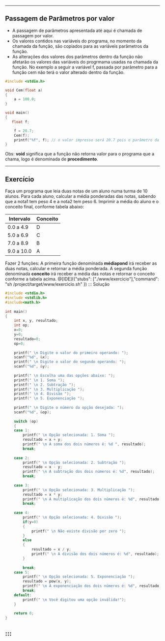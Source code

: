 ----
Passagem de Parâmetros por valor
----
+ A passagem de parâmetros apresentada até aqui é chamada de passagem por valor. 
+ Os valores contidos nas variáveis do programa, no momento da chamada da função, são copiados para as variáveis parâmetros da função.
+ As alterações dos valores dos parâmetros dentro da função não afetarão os valores das variáveis do progrmama usadas na chamada da função. 
No exemplo a seguir a variável f, passada por parâmetro para a função cem não terá o valor alterado dentro da função.
```C runnable
#include <stdio.h>

void Cem(float a)
{
    a = 100.0;
}

void main()
{
   float f;

    f = 20.7;
    Cem(f);
    printf("%f", f); // o valor impresso será 20.7 pois o parâmetro da função foi passado por valor.
} 
```

Obs: <b>void</b> significa que a função não retorna valor para o programa que a chama, logo é denominada de <b>procedimento</b>.

----
Exercício
----
Faça um programa que leia duas notas de um aluno numa turma de 10 alunos. Para cada aluno, calcular a média ponderadas das notas, sabendo que a nota1 tem peso 4 e a nota2 tem peso 6. Imprimir a média do aluno e o conceito final, conforme tabela abaixo:

| Intervalo | Conceito |
| --------- | -------- |
| 0.0 a 4.9 |    D     |
| 5.0 a 6.9 |    C     |
| 7.0 a 8.9 |    B     |
| 9.0 a 10.0|    A     |

Fazer 2 funções:
A primeira função denominada <b>médiapond</b> irá receber as duas notas, calcular e retornar a média ponderada. A segunda função denominada <b>conceito</b> irá receber a média das notas e retornar o conceito conforme a tabela acima.
@[IDE]({"stubs": ["./www/exercicio"],"command": "sh /project/target/www/exercicio.sh"
})
::: Solução

``` C
#include <stdio.h>
#include <stdlib.h>
#include<math.h>
 
int main()
{
    int x, y, resultado; 
    int op;
    x=0;
    y=0;
    resultado=0;
    op=0;
 
    printf(" \n Digite o valor do primeiro operando: ");
    scanf("%d", &x);
    printf(" \n Digite o valor do segundo operando: ");
    scanf("%d", &y);
 
    printf(" \n Escolha uma das opções abaixo: ");
    printf(" \n 1. Soma ");
    printf(" \n 2. Subtração ");
    printf(" \n 3. Multiplicação ");
    printf(" \n 4. Divisão ");
    printf(" \n 5. Exponenciação ");
    
    printf(" \n Digite o número da opção desejada: ");
    scanf("%d", &op);
 
    switch (op)
    {
    case 1:
        printf(" \n Opção selecionada: 1. Soma ");
        resultado = x + y;
        printf(" \n A soma dos dois números é: %d ", resultado);
        break;
 
    case 2:
        printf(" \n Opção selecionada: 2. Subtração ");
        resultado = x - y;
        printf(" \n A subtração dos dois números é: %d", resultado);
        break;
 
    case 3:
        printf(" \n Opção selecionada: 3. Multiplicação ");
        resultado = x * y;
        printf(" \n A multiplicação dos dois números é: %d", resultado);
        break;
 
    case 4:
        printf(" \n Opção selecionada: 4. Divisão ");
        if(y=0)
        {
            printf(" \n Não existe divisão por zero ");
        }
        else
        {
            resultado = x / y;
            printf(" \n A divisão dos dois números é: %d", resultado);
        }
 
        break;
    case 5:
        printf(" \n Opção selecionada: 5. Exponenciação ");
        resultado = pow(x, y);
        printf(" \n A exponenciação dos dois números é: %d", resultado);
        break;    
    default:
        printf(" \n Você digitou uma opção inválida!");
    }
 
    return 0;
}


```
:::
----
